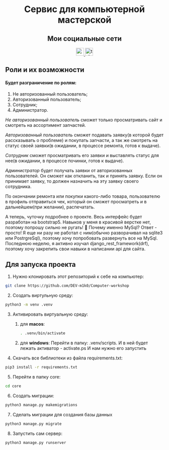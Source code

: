 # <div align="center">Сервис для компьютерной мастерской</div>

<div align="center">
  <p><h2>Мои социальные сети</h2></p>
  <a href="https://vk.com/dzh_zus" target="_blank">
    <img src="https://img.shields.io/static/v1?message=vk&logo=vk&label=&color=blue&logoColor=white&labelColor=&style=for-the-badge" height="25" alt="youtube logo"  />
  </a>
  <a href="https://t.me/m1ko_chanel" target="_blank">
    <img src="https://img.shields.io/static/v1?message=Telegram&logo=telegram&label=&color=2CA5E0&logoColor=white&labelColor=&style=for-the-badge" height="25" alt="telegram logo"  />
  </a>
</div>

## Роли и их возможности

#### Будет разграничение по ролям:
1. Не авторизованный пользователь;
2. Авторизованный пользователь;
3. Сотрудник;
4. Администратор.

  

_Не авторизованный пользователь_ сможет только просматривать сайт и смотреть на ассортимент запчастей.

  

_Авторизованный пользователь_ сможет подавать заявку(в которой будет рассказывать о проблеме) и покупать запчасти, а так же смотреть на статус своей заявки(в ожидании, в процессе ремонта, готов к выдаче).

  

_Сотрудник_ сможет просматривать его заявки и выставлять статус для нее(в ожидании, в процессе починки, готов к выдаче).

  

_Администратор_ будет получать заявки от авторизованных пользователей. Он сможет как откланить, так и принять заявку. Если он принимает заявку, то должен назначить на эту заявку своего сотрудника.

  

По окончании ремонта или покупки какого-либо товара, пользователю в профиль отправиться чек, который он сможет просматреть и в дальнейшем(при желании), распечатать.


А теперь, чуточку подробнее о проекте. Весь интерфейс будет разработан на bootstrap5. Навыков у меня в красивой верстке нет, поэтому попрошу сильно не ругать! 🙂
Почему именно MySql? Ответ - просто! Я еще ни разу не работал с ним(обычно разворачивал на sqlite3 или PostrgreSql), поэтому хочу попробовать развернуть все на MySql.
Последнюю неделю, я активно изучал django_rest_framework(drf), поэтому хочу закрепить свои навыки в написании api для сайта.

## Для запуска проекта

1. Нужно клонировать этот репозиторий к себе на компьютер:
```bash
git clone https://github.com/DEV-m1k0/Computer-workshop
```
2. Создать виртульную среду:
```bash
python3 -m venv .venv
```
3.  Активировать виртуальную среду:
	1. для **macos**:
		```bash
		. .venv/bin/activate
		```
	2. для **windows**:
		Перейти в папку: .venv/scripts. И в ней будет лежать активатор
			- activate.ps
		И нам нужно его запустить

4. Скачать все библиотеки из файла requirements.txt:
```bash
pip3 install -r requirements.txt
```
5. Перейти в папку core:
```bash
cd core
```
6. Создать миграции:
```bash
python3 manage.py makemigrations
```
7. Сделать миграции для создания базы данных
```bash
python3 manage.py migrate
```
8. Запустить сам сервер:
```bash
python3 manage.py runserver
```
